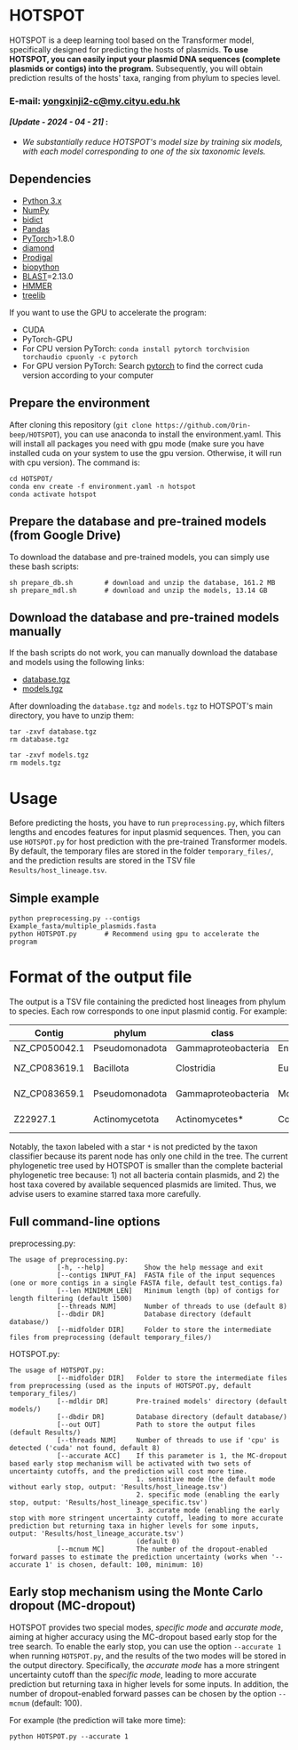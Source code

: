 # HOTSPOT

HOTSPOT is a deep learning tool based on the Transformer model, specifically designed for predicting the hosts of plasmids. __To use HOTSPOT, you can easily input your plasmid DNA sequences (complete plasmids or contigs) into the program.__ Subsequently, you will obtain prediction results of the hosts' taxa, ranging from phylum to species level.


### E-mail: yongxinji2-c@my.cityu.edu.hk


#### *__[Update - 2024 - 04 - 21]__* :  <BR/>
* *We substantially reduce HOTSPOT's model size by training six models, with each model corresponding to one of the six taxonomic levels. <BR/>*


## Dependencies
* [Python 3.x](https://www.python.org/downloads/)
* [NumPy](https://pypi.org/project/numpy/)
* [bidict](https://pypi.org/project/bidict/)
* [Pandas](https://pypi.org/project/pandas/)
* [PyTorch](https://pytorch.org/get-started/previous-versions/)>1.8.0
* [diamond](https://github.com/bbuchfink/diamond)
* [Prodigal](https://github.com/hyattpd/Prodigal)
* [biopython](https://pypi.org/project/biopython/)
* [BLAST](https://blast.ncbi.nlm.nih.gov/Blast.cgi)=2.13.0
* [HMMER](https://anaconda.org/bioconda/hmmer)
* [treelib](https://pypi.org/project/treelib/)

If you want to use the GPU to accelerate the program:
* CUDA
* PyTorch-GPU
* For CPU version PyTorch: ```conda install pytorch torchvision torchaudio cpuonly -c pytorch```
* For GPU version PyTorch: Search [pytorch](https://pytorch.org/get-started/previous-versions/) to find the correct cuda version according to your computer


## Prepare the environment
After cloning this repository (```git clone https://github.com/Orin-beep/HOTSPOT```), you can use anaconda to install the environment.yaml. This will install all packages you need with gpu mode (make sure you have installed cuda on your system to use the gpu version. Otherwise, it will run with cpu version). The command is: 
```
cd HOTSPOT/
conda env create -f environment.yaml -n hotspot
conda activate hotspot
```


## Prepare the database and pre-trained models (from Google Drive)
To download the database and pre-trained models, you can simply use these bash scripts: 
```
sh prepare_db.sh        # download and unzip the database, 161.2 MB
sh prepare_mdl.sh       # download and unzip the models, 13.14 GB
```


## Download the database and pre-trained models manually
If the bash scripts do not work, you can manually download the database and models using the following links:
* [database.tgz](https://drive.google.com/file/d/1VIbfp35X5JMiA7BfOS3lNBycT73uFcTN/view)
* [models.tgz](https://drive.google.com/file/d/1L6ogZhdAWJ7Ns8Hz59m7W2kFPMcMTC6u/view)

After downloading the `database.tgz` and `models.tgz` to HOTSPOT's main directory, you have to unzip them:
```
tar -zxvf database.tgz
rm database.tgz

tar -zxvf models.tgz
rm models.tgz
```


# Usage
Before predicting the hosts, you have to run `preprocessing.py`, which filters lengths and encodes features for input plasmid sequences. Then, you can use `HOTSPOT.py` for host prediction with the pre-trained Transformer models. By default, the temporary files are stored in the folder `temporary_files/`, and the prediction results are stored in the TSV file `Results/host_lineage.tsv`.

## Simple example
```
python preprocessing.py --contigs Example_fasta/multiple_plasmids.fasta
python HOTSPOT.py       # Recommend using gpu to accelerate the program
```


# Format of the output file
The output is a TSV file containing the predicted host lineages from phylum to species. Each row corresponds to one input plasmid contig. For example:

| Contig | phylum | class | order | family | genus | species |
| ------------- | ------------- | ------------- | ------------- | ------------- | ------------- | ------------- |
| NZ_CP050042.1  | Pseudomonadota  | Gammaproteobacteria  | Enterobacterales  | Enterobacteriaceae  | Escherichia  | Escherichia coli  | 
| NZ_CP083619.1  | Bacillota  | Clostridia  | Eubacteriales*  | Peptostreptococcaceae  | Clostridioides*  | Clostridioides difficile*  |
| NZ_CP083659.1  | Pseudomonadota  | Gammaproteobacteria  | Moraxellales  | Moraxellaceae*  | Acinetobacter  | Acinetobacter variabilis  |
| Z22927.1  | Actinomycetota  | Actinomycetes*  | Corynebacteriales  | Corynebacteriaceae  | Corynebacterium*  | Corynebacterium glutamicum*  |

Notably, the taxon labeled with a star `*` is not predicted by the taxon classifier because its parent node has only one child in the tree. 
The current phylogenetic tree used by HOTSPOT is smaller than the complete bacterial phylogenetic tree because: 1) not all bacteria contain plasmids, and 2) the host taxa covered by available sequenced plasmids are limited. Thus, we advise users to examine starred taxa more carefully.


## Full command-line options
preprocessing.py:
```
The usage of preprocessing.py:
            [-h, --help]          Show the help message and exit
            [--contigs INPUT_FA]  FASTA file of the input sequences (one or more contigs in a single FASTA file, default test_contigs.fa)
            [--len MINIMUM_LEN]   Minimum length (bp) of contigs for length filtering (default 1500)
            [--threads NUM]       Number of threads to use (default 8)
            [--dbdir DR]          Database directory (default database/)
            [--midfolder DIR]     Folder to store the intermediate files from preprocessing (default temporary_files/)

```

HOTSPOT.py:
```
The usage of HOTSPOT.py:
            [--midfolder DIR]   Folder to store the intermediate files from preprocessing (used as the inputs of HOTSPOT.py, default temporary_files/)
            [--mdldir DR]       Pre-trained models' directory (default models/)
            [--dbdir DR]        Database directory (default database/)
            [--out OUT]         Path to store the output files (default Results/)
            [--threads NUM]     Number of threads to use if 'cpu' is detected ('cuda' not found, default 8)
            [--accurate ACC]    If this parameter is 1, the MC-dropout based early stop mechanism will be activated with two sets of uncertainty cutoffs, and the prediction will cost more time.
                                1. sensitive mode (the default mode without early stop, output: 'Results/host_lineage.tsv')
                                2. specific mode (enabling the early stop, output: 'Results/host_lineage_specific.tsv')
                                3. accurate mode (enabling the early stop with more stringent uncertainty cutoff, leading to more accurate prediction but returning taxa in higher levels for some inputs, output: 'Results/host_lineage_accurate.tsv')
                                (default 0)
            [--mcnum MC]        The number of the dropout-enabled forward passes to estimate the prediction uncertainty (works when '--accurate 1' is chosen, default: 100, minimum: 10)

```

## Early stop mechanism using the Monte Carlo dropout (MC-dropout)
HOTSPOT provides two special modes, *specific mode* and *accurate mode*, aiming at higher accuracy using the MC-dropout based early stop for the tree search. To enable the early stop, you can use the option `--accurate 1` when running `HOTSPOT.py`, and the results of the two modes will be stored in the output directory. Specifically, the *accurate mode* has a more stringent uncertainty cutoff than the *specific mode*, leading to more accurate prediction but returning taxa in higher levels for some inputs. In addition, the number of dropout-enabled forward passes can be chosen by the option `--mcnum` (default: 100).

For example (the prediction will take more time):
```
python HOTSPOT.py --accurate 1
```


